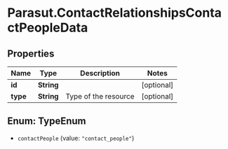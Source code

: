 # Parasut.ContactRelationshipsContactPeopleData

## Properties
Name | Type | Description | Notes
------------ | ------------- | ------------- | -------------
**id** | **String** |  | [optional] 
**type** | **String** | Type of the resource | [optional] 


<a name="TypeEnum"></a>
## Enum: TypeEnum


* `contactPeople` (value: `"contact_people"`)




